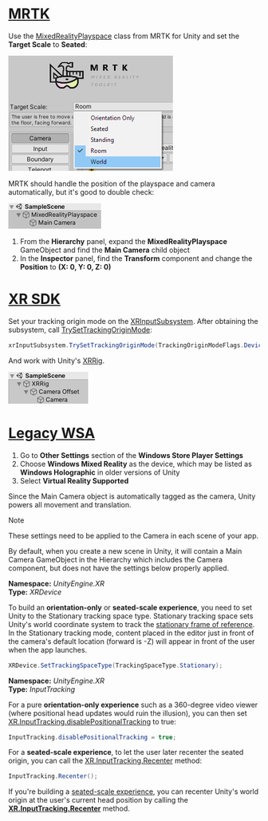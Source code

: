 # [MRTK](#tab/mrtk)
<!-- NEVER CHANGE THE ABOVE LINE! -->

Use the [MixedRealityPlayspace](https://docs.microsoft.com/dotnet/api/microsoft.mixedreality.toolkit.mixedrealityplayspace) class from MRTK for Unity and set the **Target Scale** to **Seated**:

![MRTK settings window](../../images/mrtk-target-scale.png)

MRTK should handle the position of the playspace and camera automatically, but it's good to double check:

![MRTK playspace](../../images/mrtk-playspace.png)

1. From the **Hierarchy** panel, expand the **MixedRealityPlayspace** GameObject and find the **Main Camera** child object
2. In the **Inspector** panel, find the **Transform** component and change the **Position** to **(X: 0, Y: 0, Z: 0)**

# [XR SDK](#tab/xr)
<!-- NEVER CHANGE THE ABOVE LINE! -->

Set your tracking origin mode on the [XRInputSubsystem](https://docs.unity3d.com/Documentation/ScriptReference/XR.XRInputSubsystem.html). After obtaining the subsystem, call [TrySetTrackingOriginMode](https://docs.unity3d.com/Documentation/ScriptReference/XR.XRInputSubsystem.TrySetTrackingOriginMode.html):

```cs
xrInputSubsystem.TrySetTrackingOriginMode(TrackingOriginModeFlags.Device);
```

And work with Unity's [XRRig](https://docs.unity3d.com/Manual/configuring-project-for-xr.html).

![XR rig in hierarchy](../../images/xrsdk-xrrig.png)

# [Legacy WSA](#tab/wsa)
<!-- NEVER CHANGE THE ABOVE LINE! -->

1. Go to **Other Settings** section of the **Windows Store Player Settings**
2. Choose **Windows Mixed Reality** as the device, which may be listed as **Windows Holographic** in older versions of Unity
3. Select **Virtual Reality Supported**

Since the Main Camera object is automatically tagged as the camera, Unity powers all movement and translation.

>[!NOTE]
>These settings need to be applied to the Camera in each scene of your app.
>
>By default, when you create a new scene in Unity, it will contain a Main Camera GameObject in the Hierarchy which includes the Camera component, but does not have the settings below properly applied.

**Namespace:** *UnityEngine.XR*<br>
**Type:** *XRDevice*

To build an **orientation-only** or **seated-scale experience**, you need to set Unity to the Stationary tracking space type. Stationary tracking space sets Unity's world coordinate system to track the [stationary frame of reference](../../../../design/coordinate-systems.md#spatial-coordinate-systems). In the Stationary tracking mode, content placed in the editor just in front of the camera's default location (forward is -Z) will appear in front of the user when the app launches.

```cs
XRDevice.SetTrackingSpaceType(TrackingSpaceType.Stationary);
```

**Namespace:** *UnityEngine.XR*<br>
**Type:** *InputTracking*

For a pure **orientation-only experience** such as a 360-degree video viewer (where positional head updates would ruin the illusion), you can then set [XR.InputTracking.disablePositionalTracking](https://docs.unity3d.com/ScriptReference/XR.InputTracking-disablePositionalTracking.html) to true:

```cs
InputTracking.disablePositionalTracking = true;
```

For a **seated-scale experience**, to let the user later recenter the seated origin, you can call the [XR.InputTracking.Recenter](https://docs.unity3d.com/ScriptReference/XR.InputTracking.Recenter.html) method:

```cs
InputTracking.Recenter();
```

If you're building a [seated-scale experience](../../../../design/coordinate-systems.md), you can recenter Unity's world origin at the user's current head position by calling the **[XR.InputTracking.Recenter](https://docs.unity3d.com/ScriptReference/XR.InputTracking.Recenter.html)** method.